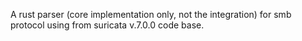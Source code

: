 A rust parser (core implementation only, not the integration) for smb protocol using from suricata v.7.0.0 code base.
